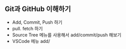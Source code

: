 ## Git과 GitHub 이해하기
* Add, Commit, Push 하기
* pull. fetch 하기
* Source Tree 메뉴를 사용해서 add/commit/push 해보기
* VSCode 메뉴 add/
